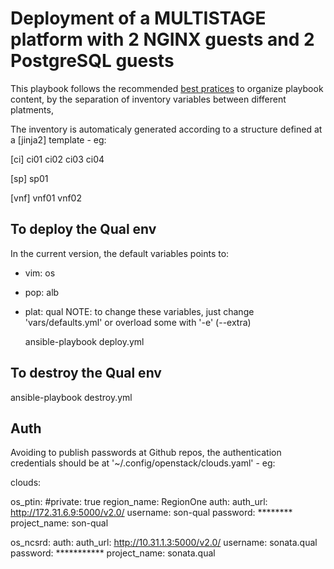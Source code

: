 # Deployment of a MULTISTAGE platform with 2 NGINX guests and 2 PostgreSQL guests
This playbook follows the recommended [best pratices](http://docs.ansible.com/ansible/playbooks_best_practices.html) to organize playbook content, by the separation of inventory variables between different platments,

The inventory is automaticaly generated according to a structure defined at a [jinja2] template - eg:

[ci]
ci01
ci02
ci03
ci04

[sp]
sp01

[vnf]
vnf01
vnf02


## To deploy the Qual env
In the current version, the default variables points to:
* vim: os
* pop: alb
* plat: qual
NOTE: to change these variables, just change 'vars/defaults.yml' or overload some with '-e' (--extra) 

   ansible-playbook deploy.yml


## To destroy the Qual env
   ansible-playbook destroy.yml


## Auth
Avoiding to publish passwords at Github repos, the authentication credentials should be at '~/.config/openstack/clouds.yaml' - eg:

 clouds:
 
   os_ptin:
     #private: true
     region_name: RegionOne
     auth:
       auth_url: http://172.31.6.9:5000/v2.0/
       username: son-qual
       password: ********
       project_name: son-qual
 
   os_ncsrd:
     auth:
       auth_url: http://10.31.1.3:5000/v2.0/
       username: sonata.qual
       password: ***********
       project_name: sonata.qual

